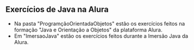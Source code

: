 <h2>Exercícios de Java na Alura</h2>
<ul>
    <li>Na pasta "ProgramçãoOrientadaObjetos" estão os exercícios feitos na formação "Java e Orientação a Objetos" da plataforma Alura. </li>
    <li>Em "ImersaoJava" estão os exercícios feitos durante a  Imersão Java da Alura. </li>
</ul>
